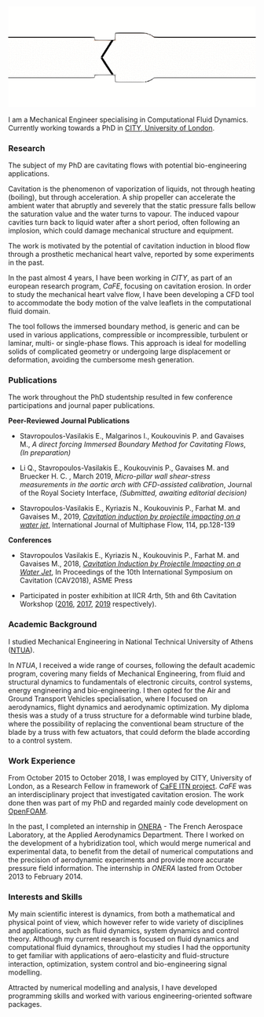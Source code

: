 ![bmhv-vorticity](https://github.com/mc08662/mc08662.github.io/blob/master/vortZ-xlimiting.gif)

I am a Mechanical Engineer specialising in Computational Fluid Dynamics.
Currently working towards a PhD in [CITY, University of London](https://www.city.ac.uk/).

### Research
The subject of my PhD are cavitating flows with potential bio-engineering applications.

Cavitation is the phenomenon of vaporization of liquids, not through heating (boiling), but through acceleration. A ship propeller can accelerate the ambient water that abruptly and severely that the static pressure falls bellow the saturation value and the water turns to vapour. The induced vapour cavities turn back to liquid water after a short period, often following an implosion, which could damage mechanical structure and equipment.

The work is motivated by the potential of cavitation induction in blood flow through a prosthetic mechanical heart valve, reported by some experiments in the past.

In the past almost 4 years, I have been working in _CITY_, as part of an european research program, _CaFE_, focusing on cavitation erosion. In order to study the mechanical heart valve flow, I have been developing a CFD tool to accommodate the body motion of the valve leaflets in the computational fluid domain.

The tool follows the immersed boundary method, is generic and can be used in various applications, compressible or incompressible, turbulent or laminar, multi- or single-phase flows. This approach is ideal for modelling solids of complicated geometry or undergoing large displacement or deformation, avoiding the cumbersome mesh generation.

### Publications

The work throughout the PhD studentship resulted in few conference participations and journal paper publications.

**Peer-Reviewed Journal Publications**

- Stavropoulos-Vasilakis E., Malgarinos I., Koukouvinis P. and Gavaises M., _A direct forcing Immersed Boundary Method for Cavitating Flows_, _(In preparation)_

- Li Q., Stavropoulos-Vasilakis E., Koukouvinis P., Gavaises M. and Bruecker H. C. , March 2019, _Micro-pillar wall shear-stress measurements in the aortic arch with CFD-assisted calibration_, Journal of the Royal Society Interface, _(Submitted, awaiting editorial decision)_

- Stavropoulos-Vasilakis E., Kyriazis N., Koukouvinis P., Farhat M. and Gavaises M., 2019, [_Cavitation induction by projectile impacting on a water jet_](https://doi.org/10.1016/j.ijmultiphaseflow.2019.03.001), International Journal of Multiphase Flow, 114, pp.128-139

**Conferences**

- Stavropoulos Vasilakis E., Kyriazis N., Koukouvinis P., Farhat M. and Gavaises M., 2018, [_Cavitation Induction by Projectile Impacting on a Water Jet_](http://ebooks.asmedigitalcollection.asme.org/content.aspx?bookid=2565&sectionid=206551373), In Proceedings of the 10th International Symposium on Cavitation (CAV2018), ASME Press

- Participated in poster exhibition at IICR 4rth, 5th and 6th Cavitation Workshop ([2016](http://iicr2016.net/), [2017](http://iicr2017.net/), [2019](http://iicr2019.net/) respectively).

### Academic Background

I studied Mechanical Engineering in National Technical University of Athens ([NTUA](https://www.ntua.gr)).

In _NTUA_, I received a wide range of courses, following the default academic program, covering many fields of Mechanical Engineering, from fluid and structural dynamics to fundamentals of electronic circuits, control systems, energy engineering and bio-engineering. I then opted for the Air and Ground Transport Vehicles specialisation, where I focused on aerodynamics, flight dynamics and aerodynamic optimization.
My diploma thesis was a study of a truss structure for a deformable wind turbine blade, where the possibility of replacing the conventional beam structure of the blade by a truss with few actuators, that could deform the blade according to a control system.

### Work Experience

From October 2015 to October 2018, I was employed by CITY, University of London, as a Research Fellow in framework of [CaFE ITN project](http://cafe-project.eu/). _CaFE_ was an interdisciplinary project that investigated cavitation erosion. The work done then was part of my PhD and regarded mainly code development on [OpenFOAM](https://github.com/OpenFOAM/OpenFOAM-2.4.x).

In the past, I completed an internship in [ONERA](https://www.onera.fr) - The French Aerospace Laboratory, at the Applied Aerodynamics Department. There I worked on the development of a hybridization tool, which would merge numerical and experimental data, to benefit from the detail of numerical computations and the precision of aerodynamic experiments and provide more accurate pressure field information. The internship in _ONERA_ lasted from October 2013 to February 2014.

### Interests and Skills

My main scientific interest is dynamics, from both a mathematical and physical point of view, which however refer to wide variety of disciplines and applications, such as fluid dynamics, system dynamics and control theory.
Although my current research is focused on fluid dynamics and computational fluid dynamics, throughout my studies I had the opportunity to get familiar with applications of aero-elasticity and fluid-structure interaction, optimization, system control and bio-engineering signal modelling.

Attracted by numerical modelling and analysis, I have developed programming skills and worked with various engineering-oriented software packages.
